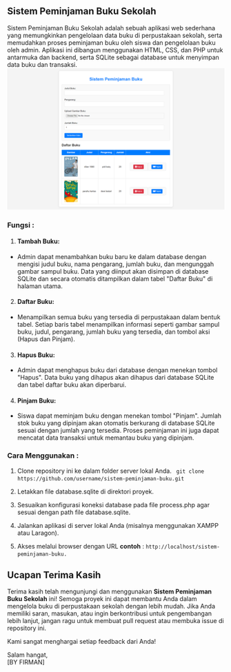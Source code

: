 ## Sistem Peminjaman Buku Sekolah
Sistem Peminjaman Buku Sekolah adalah sebuah aplikasi web sederhana yang memungkinkan pengelolaan data buku di perpustakaan sekolah, serta memudahkan proses peminjaman buku oleh siswa dan pengelolaan buku oleh admin. Aplikasi ini dibangun menggunakan HTML, CSS, dan PHP untuk antarmuka dan backend, serta SQLite sebagai database untuk menyimpan data buku dan transaksi.
![gambar](peminjaman-buku.png)

### Fungsi : 
1. #### Tambah Buku:

- Admin dapat menambahkan buku baru ke dalam database dengan mengisi judul buku, nama pengarang, jumlah buku, dan mengunggah gambar sampul buku.
Data yang diinput akan disimpan di database SQLite dan secara otomatis ditampilkan dalam tabel "Daftar Buku" di halaman utama.

2. #### Daftar Buku:

- Menampilkan semua buku yang tersedia di perpustakaan dalam bentuk tabel.
Setiap baris tabel menampilkan informasi seperti gambar sampul buku, judul, pengarang, jumlah buku yang tersedia, dan tombol aksi (Hapus dan Pinjam).

3. #### Hapus Buku:

- Admin dapat menghapus buku dari database dengan menekan tombol "Hapus".
Data buku yang dihapus akan dihapus dari database SQLite dan tabel daftar buku akan diperbarui.

4. #### Pinjam Buku:

- Siswa dapat meminjam buku dengan menekan tombol "Pinjam".
Jumlah stok buku yang dipinjam akan otomatis berkurang di database SQLite sesuai dengan jumlah yang tersedia.
Proses peminjaman ini juga dapat mencatat data transaksi untuk memantau buku yang dipinjam.

### Cara Menggunakan :
1. Clone repository ini ke dalam folder server lokal Anda.
``` git clone https://github.com/username/sistem-peminjaman-buku.git```

2. Letakkan file database.sqlite di direktori proyek.

3. Sesuaikan konfigurasi koneksi database pada file process.php agar sesuai dengan path file database.sqlite.

4. Jalankan aplikasi di server lokal Anda (misalnya menggunakan XAMPP atau Laragon).

5. Akses melalui browser dengan URL **contoh**  : ```http://localhost/sistem-peminjaman-buku.```


## Ucapan Terima Kasih

Terima kasih telah mengunjungi dan menggunakan **Sistem Peminjaman Buku Sekolah** ini! Semoga proyek ini dapat membantu Anda dalam mengelola buku di perpustakaan sekolah dengan lebih mudah. Jika Anda memiliki saran, masukan, atau ingin berkontribusi untuk pengembangan lebih lanjut, jangan ragu untuk membuat pull request atau membuka issue di repository ini.

Kami sangat menghargai setiap feedback dari Anda!

Salam hangat,  
[BY FIRMAN]
